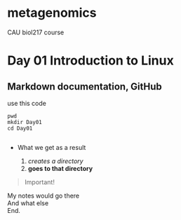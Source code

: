 # metagenomics
CAU biol217 course

# Day 01 Introduction to Linux

## Markdown documentation, GitHub

use this code 

```
pwd
mkdir Day01
cd Day01


```


- What we get as a result
  
    1. *creates a directory*
    2. **goes to that directory**
   

> Important!


My notes would go there\
And what else\
End.
